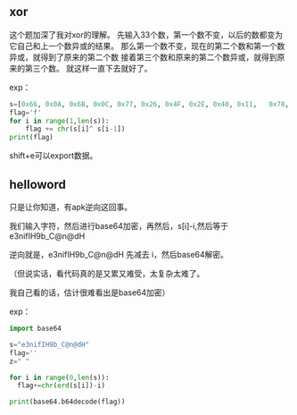 ## xor

这个题加深了我对xor的理解。 先输入33个数，第一个数不变，以后的数都变为它自己和上一个数异或的结果。 那么第一个数不变，现在的第二个数和第一个数异或，就得到了原来的第二个数 接着第三个数和原来的第二个数异或，就得到原来的第三个数。 就这样一直下去就好了。

 exp：

```python
s=[0x66, 0x0A, 0x6B, 0x0C, 0x77, 0x26, 0x4F, 0x2E, 0x40, 0x11,   0x78, 0x0D, 0x5A, 0x3B, 0x55, 0x11, 0x70, 0x19, 0x46, 0x1F,   0x76, 0x22, 0x4D, 0x23, 0x44, 0x0E, 0x67, 0x06, 0x68, 0x0F,   0x47, 0x32, 0x4F, 0x00] 
flag='f' 
for i in range(1,len(s)):
    flag += chr(s[i]^ s[i-1])
print(flag)
```

 shift+e可以export数据。 

## helloword

只是让你知道，有apk逆向这回事。

我们输入字符，然后进行base64加密，再然后，s[i]-i,然后等于  e3nifIH9b_C@n@dH

逆向就是，e3nifIH9b_C@n@dH  先减去 i，然后base64解密。

（但说实话，看代码真的是又累又难受，太复杂太难了。

我自己看的话，估计很难看出是base64加密）

exp：

```python
import base64

s="e3nifIH9b_C@n@dH"
flag=''
z=" "

for i in range(0,len(s)):
  flag+=chr(ord(s[i])-i)

print(base64.b64decode(flag))
```

